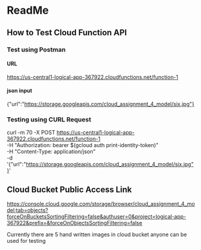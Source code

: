 # ReadMe

## How to Test Cloud Function API

### Test using Postman

#### URL
https://us-central1-logical-app-367922.cloudfunctions.net/function-1 
#### json input
{"url":"https://storage.googleapis.com/cloud_assignment_4_model/six.jpg"}

### Testing using CURL Request

curl -m 70 -X POST https://us-central1-logical-app-367922.cloudfunctions.net/function-1 \
-H "Authorization: bearer $(gcloud auth print-identity-token)" \
-H "Content-Type: application/json" \
-d '{"url":"https://storage.googleapis.com/cloud_assignment_4_model/six.jpg"}'

## Cloud Bucket Public Access Link
https://console.cloud.google.com/storage/browser/cloud_assignment_4_model;tab=objects?forceOnBucketsSortingFiltering=false&authuser=0&project=logical-app-367922&prefix=&forceOnObjectsSortingFiltering=false

Currently there are 5 hand written images in cloud bucket anyone can be used for testing 




 





